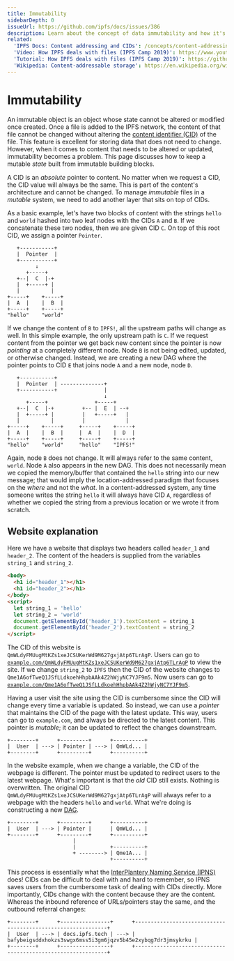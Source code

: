 ```yaml
---
title: Immutability
sidebarDepth: 0
issueUrl: https://github.com/ipfs/docs/issues/386
description: Learn about the concept of data immutability and how it's critical to how IPFS works.
related:
  'IPFS Docs: Content addressing and CIDs': /concepts/content-addressing/
  'Video: How IPFS deals with files (IPFS Camp 2019)': https://www.youtube.com/watch?v=Z5zNPwMDYGg
  'Tutorial: How IPFS deals with files (IPFS Camp 2019)': https://github.com/ipfs/camp/tree/master/CORE_AND_ELECTIVE_COURSES/CORE_COURSE_A
  'Wikipedia: Content-addressable storage': https://en.wikipedia.org/wiki/Content-addressable_storage
---
```


# Immutability

An immutable object is an object whose state cannot be altered or modified once created. Once a file is added to the IPFS network, the content of that file cannot be changed without altering the [content identifier (CID)](../concepts/content-addressing.md) of the file. This feature is excellent for storing data that does not need to change. However, when it comes to content that needs to be altered or updated, immutability becomes a problem. This page discusses how to keep a mutable _state_ built from immutable building blocks.

A CID is an _absolute_ pointer to content. No matter when we request a CID, the CID value will always be the same. This is part of the content's architecture and cannot be changed. To manage _immutable_ files in a _mutable_ system, we need to add another layer that sits on top of CIDs.

As a basic example, let's have two blocks of content with the strings `hello` and `world` hashed into two leaf nodes with the CIDs `A` and `B`. If we concatenate these two nodes, then we are given CID `C`. On top of this root CID, we assign a pointer `Pointer`.

```
   +-----------+
   |  Pointer  |
   +-----------+
         ↓
      +-----+
   +--|  C  |-+
   |  +-----+ |
   |          |
+-----+    +-----+
|  A  |    |  B  |
+-----+    +-----+
"hello"    "world"
```

If we change the content of `B` to `IPFS!`, all the upstream paths will change as well. In this simple example, the only upstream path is `C`. If we request content from the pointer we get back new content since the pointer is now _pointing_ at a completely different node. Node `B` is not being edited, updated, or otherwise changed. Instead, we are creating a new DAG where the pointer points to CID `E` that joins node `A` and a new node, node `D`.

```
   +-----------+
   |  Pointer  | --------------+
   +-----------+               |
                               ↓
      +-----+               +-----+
   +--|  C  |-+         +-- |  E  | --+
   |  +-----+ |         |   +-----+   |
   |          |         |             |
+-----+    +-----+     +-----+    +-----+
|  A  |    |  B  |     |  A  |    |  D  |
+-----+    +-----+     +-----+    +-----+
"hello"    "world"     "hello"    "IPFS!"
```

Again, node `B` does not change. It will always refer to the same content, `world`. Node `A` also appears in the new DAG. This does not necessarily mean we copied the memory/buffer that contained the `hello` string into our new message; that would imply the location-addressed paradigm that focuses on the _where_ and not the _what_. In a content-addressed system, any time someone writes the string `hello` it will always have CID `A`, regardless of whether we copied the string from a previous location or we wrote it from scratch.

## Website explanation

Here we have a website that displays two headers called `header_1` and `header_2`. The content of the headers is supplied from the variables `string_1` and `string_2`.

```html
<body>
  <h1 id="header_1"></h1>
  <h1 id="header_2"></h1>
</body>
<script>
  let string_1 = 'hello'
  let string_2 = 'world'
  document.getElementById('header_1').textContent = string_1
  document.getElementById('header_2').textContent = string_2
</script>
```

The CID of this website is `QmWLdyFMUugMtKZs1xeJCSUKerWd9M627gxjAtp6TLrAgP`. Users can go to [`example.com/QmWLdyFMUugMtKZs1xeJCSUKerWd9M627gxjAtp6TLrAgP`](https://gateway.pinata.cloud/ipfs/QmWLdyFMUugMtKZs1xeJCSUKerWd9M627gxjAtp6TLrAgP) to view the site. If we change `string_2` to `IPFS` then the CID of the website changes to `Qme1A6ofTweQ1JSfLLdkoehHhpbAAk4Z2hWjyNC7YJF9m5`. Now users can go to [`example.com/Qme1A6ofTweQ1JSfLLdkoehHhpbAAk4Z2hWjyNC7YJF9m5`](https://gateway.pinata.cloud/ipfs/Qme1A6ofTweQ1JSfLLdkoehHhpbAAk4Z2hWjyNC7YJF9m5).

Having a user visit the site using the CID is cumbersome since the CID will change every time a variable is updated. So instead, we can use a _pointer_ that maintains the CID of the page with the latest update. This way, users can go to `example.com`, and always be directed to the latest content. This pointer is _mutable_; it can be updated to reflect the changes downstream.

```
+--------+      +---------+      +----------+
|  User  | ---> | Pointer | ---> | QmWLd... |
+--------+      +---------+      +----------+
```

In the website example, when we change a variable, the CID of the webpage is different. The pointer must be updated to redirect users to the latest webpage. What's important is that the _old_ CID still exists. Nothing is overwritten. The original CID `QmWLdyFMUugMtKZs1xeJCSUKerWd9M627gxjAtp6TLrAgP` will always refer to a webpage with the headers `hello` and `world`. What we're doing is constructing a new [DAG](../concepts/merkle-dag.md).

```
+--------+      +---------+      +----------+
|  User  | ---> | Pointer |      | QmWLd... |
+--------+      +---------+      +----------+
                     |
                     |           +----------+
                     + --------> | Qme1A... |
                                 +----------+
```

This process is essentially what the [InterPlantery Naming Service (IPNS)](../concepts/ipns.md) does! CIDs can be difficult to deal with and hard to remember, so IPNS saves users from the cumbersome task of dealing with CIDs directly. More importantly, CIDs change with the content because they are the content. Whereas the inbound reference of URLs/pointers stay the same, and the outbound referral changes:

```
+--------+      +----------------+      +-------------------------------------------------------------+
|  User  | ---> | docs.ipfs.tech | ---> | bafybeigsddxhokzs3swgx6mss5i3gm6jqzv5b45e2xybqg7dr3jmsykrku |
+--------+      +----------------+      +-------------------------------------------------------------+
```
